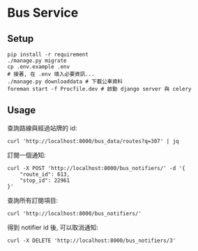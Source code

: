 Bus Service
===========

## Setup

    pip install -r requirement
    ./manage.py migrate
    cp .env.example .env
    # 接著, 在 .env 填入必要資訊...
    ./manage.py downloaddata # 下載公車資料
    foreman start -f Procfile.dev # 啟動 django server 與 celery

## Usage

查詢路線與經過站牌的 id:

    curl 'http://localhost:8000/bus_data/routes?q=307' | jq

訂閱一個通知:

    curl -X POST 'http://localhost:8000/bus_notifiers/' -d '{
        "route_id": 613,
        "stop_id": 22961
    }'

查詢所有訂閱項目:

    curl 'http://localhost:8000/bus_notifiers/'

得到 notifier id 後, 可以取消通知:

    curl -X DELETE 'http://localhost:8000/bus_notifiers/3'

